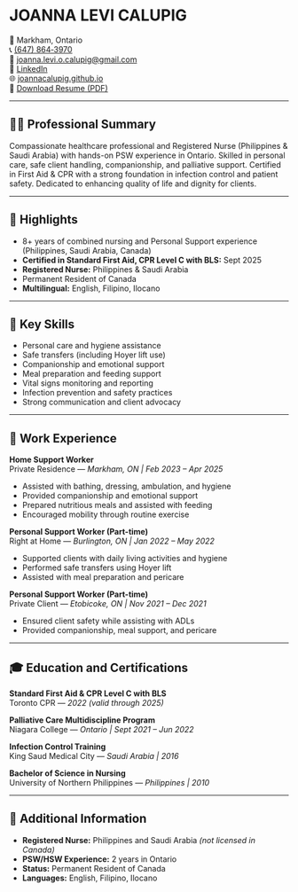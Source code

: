 # JOANNA LEVI CALUPIG

📍 Markham, Ontario  
📞 [(647) 864‑3970](tel:+16478643970)  
📧 [joanna.levi.o.calupig@gmail.com](mailto:joanna.levi.o.calupig@gmail.com)  
🔗 [LinkedIn](https://www.linkedin.com/in/joanna-levi-calupig-237481a3/)  
🌐 [joannacalupig.github.io](https://joannacalupig.github.io/)  
📄 [Download Resume (PDF)](resume.pdf)

---

## 👩‍⚕️ Professional Summary

Compassionate healthcare professional and Registered Nurse (Philippines & Saudi Arabia) with hands-on PSW experience in Ontario. Skilled in personal care, safe client handling, companionship, and palliative support. Certified in First Aid & CPR with a strong foundation in infection control and patient safety. Dedicated to enhancing quality of life and dignity for clients.

---

## 🌟 Highlights

- 8+ years of combined nursing and Personal Support experience (Philippines, Saudi Arabia, Canada)  
- **Certified in Standard First Aid, CPR Level C with BLS:** Sept 2025  
- **Registered Nurse:** Philippines & Saudi Arabia  
- Permanent Resident of Canada  
- **Multilingual:** English, Filipino, Ilocano

---

## 🧰 Key Skills

- Personal care and hygiene assistance  
- Safe transfers (including Hoyer lift use)  
- Companionship and emotional support  
- Meal preparation and feeding support  
- Vital signs monitoring and reporting  
- Infection prevention and safety practices  
- Strong communication and client advocacy

---

## 💼 Work Experience

**Home Support Worker**  
Private Residence — *Markham, ON | Feb 2023 – Apr 2025*  
- Assisted with bathing, dressing, ambulation, and hygiene  
- Provided companionship and emotional support  
- Prepared nutritious meals and assisted with feeding  
- Encouraged mobility through routine exercise

**Personal Support Worker (Part-time)**  
Right at Home — *Burlington, ON | Jan 2022 – May 2022*  
- Supported clients with daily living activities and hygiene  
- Performed safe transfers using Hoyer lift  
- Assisted with meal preparation and pericare

**Personal Support Worker (Part-time)**  
Private Client — *Etobicoke, ON | Nov 2021 – Dec 2021*  
- Ensured client safety while assisting with ADLs  
- Provided companionship, meal support, and pericare

---

## 🎓 Education and Certifications

**Standard First Aid & CPR Level C with BLS**  
Toronto CPR — *2022 (valid through 2025)*

**Palliative Care Multidiscipline Program**  
Niagara College — *Ontario | Sept 2021 – Jun 2022*

**Infection Control Training**  
King Saud Medical City — *Saudi Arabia | 2016*

**Bachelor of Science in Nursing**  
University of Northern Philippines — *Philippines | 2010*

---

## 📌 Additional Information

- **Registered Nurse:** Philippines and Saudi Arabia *(not licensed in Canada)*  
- **PSW/HSW Experience:** 2 years in Ontario  
- **Status:** Permanent Resident of Canada  
- **Languages:** English, Filipino, Ilocano
